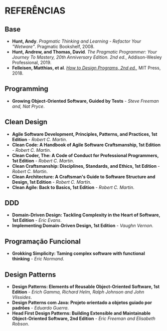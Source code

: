 # REFERÊNCIAS

## Base

- **Hunt, Andy**. _Pragmatic Thinking and Learning - Refactor Your "Wetware"_. Pragmatic Bookshelf, 2008.
- **Hunt, Andrew, and Thomas, David**. _The Pragmatic Programmer: Your Journey To Mastery, 20th Anniversary Edition. 2nd ed._, Addison-Wesley Professional, 2019.
- **Felleisen, Matthias, et al**. [_How to Design Programs, 2nd ed._](https://htdp.org/ 'How to Design Programs, Second Edition'), MIT Press, 2018.

## Programming

- **Growing Object-Oriented Software, Guided by Tests** - _Steve Freeman and, Nat Pryce_.

## Clean Design

- **Agile Software Development, Principles, Patterns, and Practices, 1st Edition** - _Robert C. Martin_.
- **Clean Code: A Handbook of Agile Software Craftsmanship, 1st Edition** - _Robert C. Martin_.
- **Clean Coder, The: A Code of Conduct for Professional Programmers, 1st Edition** - _Robert C. Martin_.
- **Clean Craftsmanship: Disciplines, Standards, and Ethics, 1st Edition** - _Robert C. Martin_.
- **Clean Architecture: A Craftsman's Guide to Software Structure and Design, 1st Edition** - _Robert C. Martin_.
- **Clean Agile: Back to Basics, 1st Edition** - _Robert C. Martin_.

## DDD

- **Domain-Driven Design: Tackling Complexity in the Heart of Software, 1st Edition** - _Eric Evans_.
- **Implementing Domain-Driven Design, 1st Edition** - _Vaughn Vernon_.

## Programação Funcional

- **Grokking Simplicity: Taming complex software with functional thinking** - _Eric Normand_.

## Design Patterns

- **Design Patterns: Elements of Reusable Object-Oriented Software, 1st Edition** - _Erich Gamma, Richard Helm, Ralph Johnson and John Vlissides_.
- **Design Patterns com Java: Projeto orientado a objetos guiado por padrões** - _Eduardo Guerra_.
- **Head First Design Patterns: Building Extensible and Maintainable Object-Oriented Software, 2nd Edition** - _Eric Freeman and Elisabeth Robson_.
